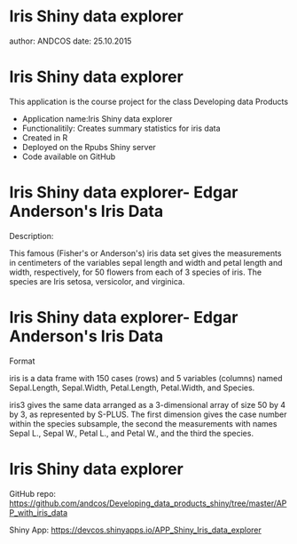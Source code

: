 Iris Shiny data explorer
========================================================
author: ANDCOS
date: 25.10.2015

Iris Shiny data explorer
========================================================

This application is the course project for the class 
Developing data Products

- Application name:Iris Shiny data explorer
- Functionalitily: Creates summary statistics for iris data
- Created in R
- Deployed on the Rpubs Shiny server
- Code available on GitHub


Iris Shiny data explorer- Edgar Anderson's Iris Data
========================================================


Description:

This famous (Fisher's or Anderson's) iris data set gives the measurements
in centimeters of the variables sepal length and width and petal length and width, respectively, for 50 flowers from each of 3 species of iris. The species are Iris setosa, versicolor, and virginica.


Iris Shiny data explorer- Edgar Anderson's Iris Data
========================================================

Format

iris is a data frame
with 150 cases (rows) and 5 variables (columns) 
named Sepal.Length, Sepal.Width, Petal.Length, Petal.Width, and Species.

iris3 gives the same data arranged as a 3-dimensional array of size 50 by 4 by 3, as represented by S-PLUS. The first dimension gives the case number within the species subsample, the second the measurements with names Sepal L., Sepal W., Petal L., and Petal W., and the third the species.

Iris Shiny data explorer
========================================================

GitHub repo:
https://github.com/andcos/Developing_data_products_shiny/tree/master/APP_with_iris_data

Shiny App:
https://devcos.shinyapps.io/APP_Shiny_Iris_data_explorer

